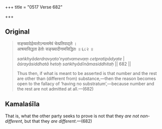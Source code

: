 +++
title = "0517 Verse 682"

+++
## Original 
>
> सङ्ख्यादेर्द्रव्यतोऽन्यत्वमेवं चेत्प्रतिपाद्यते ।  
> आश्रयासिद्धता हेतोः सङ्ख्यादीनामसिद्धितः ॥ ६८२ ॥ 
>
> *saṅkhyāderdravyato'nyatvamevaṃ cetpratipādyate* \|  
> *āśrayāsiddhatā hetoḥ saṅkhyādīnāmasiddhitaḥ* \|\| 682 \|\| 
>
> Thus then, if what is meant to be asserted is that number and the rest are other than (different from) substance,—then the reason becomes open to the fallacy of ‘having no substratum’,—because number and the rest are not admitted at all.—(682)



## Kamalaśīla

That is, what the other party seeks to prove is not that they *are not non-different*, but that they *are different*.—(682)


